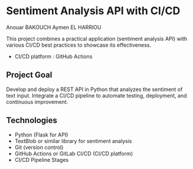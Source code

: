 # Sentiment Analysis API with CI/CD
Anouar BAKOUCH
Aymen EL HARRIOU

This project combines a practical application (sentiment analysis API) with various CI/CD best practices to showcase its effectiveness.

- CI/CD platform : GitHub Actions

## Project Goal

Develop and deploy a REST API in Python that analyzes the sentiment of text input. 
Integrate a CI/CD pipeline to automate testing, deployment, and continuous improvement.

## Technologies

- Python (Flask for API)
- TextBlob or similar library for sentiment analysis
- Git (version control)
- GitHub Actions or GitLab CI/CD (CI/CD platform)
- CI/CD Pipeline Stages
